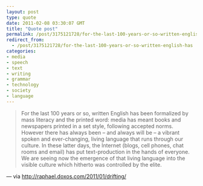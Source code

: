 ```yaml
---
layout: post
type: quote
date: 2011-02-08 03:30:07 GMT
title: "Quote post"
permalink: /post/3175121728/for-the-last-100-years-or-so-written-english-has
redirect_from: 
  - /post/3175121728/for-the-last-100-years-or-so-written-english-has
categories:
- media
- speech
- text
- writing
- grammar
- technology
- society
- language
---
```

<blockquote>For the last 100 years or so, written English has been formalized by mass literacy and the printed word: media has meant books and newspapers printed in a set style, following accepted norms. However there has always been – and always will be – a vibrant spoken and ever-changing, living language that runs through our culture. In these latter days, the Internet (blogs, cell phones, chat rooms and email) has put text-production in the hands of everyone. We are seeing now the emergence of that living language into the visible culture which hitherto was controlled by the elite.</blockquote>

 — via http://raphael.doxos.com/2011/01/drifting/